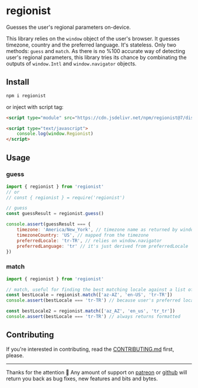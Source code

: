 # regionist
Guesses the user's regional parameters on-device.

This library relies on the `window` object of the user's browser. It guesses timezone, country and the preferred language. It's stateless. Only two methods: `guess` and `match`. As there is no %100 accurate way of detecting user's regional parameters, this library tries its chance by combinating the outputs of `window.Intl` and `window.navigator` objects.

## Install
```sh
npm i regionist
```
or inject with script tag:
```html
<script type="module" src="https://cdn.jsdelivr.net/npm/regionist@7/dist/regionist.iife.js"></script>

<script type="text/javascript">
    console.log(window.Regionist)
</script>
```

## Usage
### guess
```js
import { regionist } from 'regionist'
// or
// const { regionist } = require('regionist')

// guess
const guessResult = regionist.guess()

console.assert(guessResult === {
    timezone: 'America/New_York', // timezone name as returned by window.Intl object
    timezoneCountry: 'US', // mapped from the timezone
    preferredLocale: 'tr-TR', // relies on window.navigator
    preferredLanguage: 'tr' // it's just derived from preferredLocale
})
```

### match
```js
import { regionist } from 'regionist'

// match, useful for finding the best matching locale against a list of supported locales
const bestLocale = regionist.match(['az-AZ', 'en-US', 'tr-TR'])
console.assert(bestLocale === 'tr-TR') // because user's preferred locale is tr-TR

const bestLocale2 = regionist.match(['az_AZ', 'en_us', 'tr_tr'])
console.assert(bestLocale === 'tr-TR') // always returns formatted
```

## Contributing
If you're interested in contributing, read the [CONTRIBUTING.md](https://github.com/muratgozel/muratgozel/blob/main/CONTRIBUTING.md) first, please.

---

Thanks for the attention 💙 Any amount of support on [patreon](https://patreon.com/muratgozel?utm_medium=organic&utm_source=github_repo&utm_campaign=github&utm_content=join_link) or [github](https://github.com/sponsors/muratgozel) will return you back as bug fixes, new features and bits and bytes.
